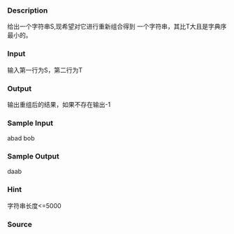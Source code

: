 
### Description
给出一个字符串S,现希望对它进行重新组合得到
一个字符串，其比T大且是字典序最小的。


### Input
输入第一行为S，第二行为T


### Output
输出重组后的结果，如果不存在输出-1


### Sample Input
abad
bob
### Sample Output
daab
### Hint
字符串长度<=5000

### Source
